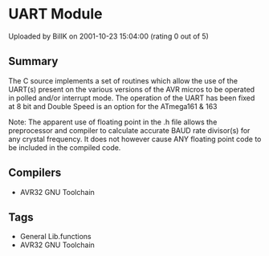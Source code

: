 # UART Module

Uploaded by BillK on 2001-10-23 15:04:00 (rating 0 out of 5)

## Summary

The C source implements a set of routines which allow the use of the UART(s) present on the various versions of the AVR micros to be operated in polled and/or interrupt mode. The operation of the UART has been fixed at 8 bit and Double Speed is an option for the ATmega161 & 163


Note: The apparent use of floating point in the .h file allows the preprocessor and compiler to calculate accurate BAUD rate divisor(s) for any crystal frequency. It does not however cause ANY floating point code to be included in the compiled code.

## Compilers

- AVR32 GNU Toolchain

## Tags

- General Lib.functions
- AVR32 GNU Toolchain
